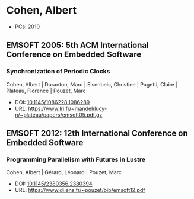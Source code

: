 # Cohen, Albert

* PCs: 2010

## EMSOFT 2005: 5th ACM International Conference on Embedded Software

### Synchronization of Periodic Clocks
Cohen, Albert | Duranton, Marc | Eisenbeis, Christine | Pagetti, Claire | Plateau, Florence | Pouzet, Marc
* DOI: [10.1145/1086228.1086289](https://doi.org/10.1145/1086228.1086289)
* URL: <https://www.lri.fr/~mandel/lucy-n/~plateau/papers/emsoft05.pdf.gz>

## EMSOFT 2012: 12th International Conference on Embedded Software

### Programming Parallelism with Futures in Lustre
Cohen, Albert | Gérard, Léonard | Pouzet, Marc
* DOI: [10.1145/2380356.2380394](https://doi.org/10.1145/2380356.2380394)
* URL: <https://www.di.ens.fr/~pouzet/bib/emsoft12.pdf>

